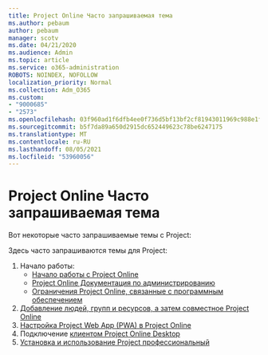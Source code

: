 ```yaml
---
title: Project Online Часто запрашиваемая тема
ms.author: pebaum
author: pebaum
manager: scotv
ms.date: 04/21/2020
ms.audience: Admin
ms.topic: article
ms.service: o365-administration
ROBOTS: NOINDEX, NOFOLLOW
localization_priority: Normal
ms.collection: Adm_O365
ms.custom:
- "9000685"
- "2573"
ms.openlocfilehash: 03f960ad1f6dfb4ee0f736d5bf13bf2cf81943011969c988e1f49e9dfa12ea84
ms.sourcegitcommit: b5f7da89a650d2915dc652449623c78be6247175
ms.translationtype: MT
ms.contentlocale: ru-RU
ms.lasthandoff: 08/05/2021
ms.locfileid: "53960056"
---
```

# <a name="project-online-frequently-requested-topics"></a>Project Online Часто запрашиваемая тема

Вот некоторые часто запрашиваемые темы с Project:

Здесь часто запрашиваются темы для Project:
1.  Начало работы: 
    -   [Начало работы с Project Online](https://docs.microsoft.com/projectonline/get-started-with-project-online) 
    -   [Project Online Документация по администрированию](https://docs.microsoft.com/projectonline/project-online) 
    -   [Ограничения Project Online, связанные с программным обеспечением](https://docs.microsoft.com/ProjectOnline/project-online-software-boundaries-and-limits) 
2.  [Добавление людей, групп и ресурсов, а затем совместное Project Online](https://docs.microsoft.com/projectonline/step-2-add-people-to-project-online) 
3.  [Настройка Project Web App (PWA) в Project Online](https://docs.microsoft.com/projectonline/tune-project-online-performance)
4.  Подключение [клиентом Project Online Desktop](https://docs.microsoft.com/projectonline/connect-to-project-online-with-the-project-online-desktop-client) 
5.  [Установка и использование Project профессиональный](https://support.office.com/article/install-project-7059249b-d9fe-4d61-ab96-5c5bf435f281) 
